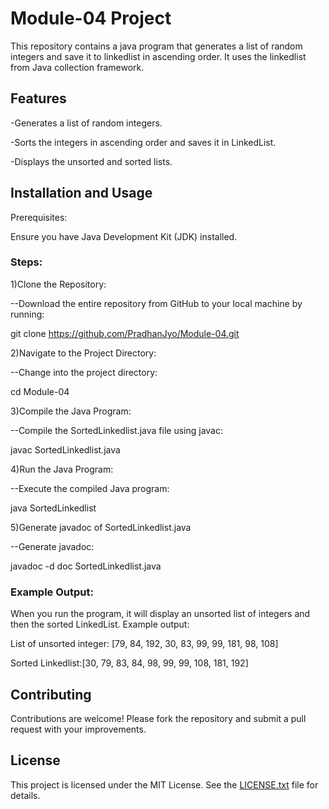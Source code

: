 # Module-04 Project 
This repository contains a java program that generates a list of random integers and save it to linkedlist in ascending order. It uses the linkedlist from Java collection framework.

## Features
-Generates a list of random integers.

-Sorts the integers in ascending order and saves it in LinkedList.

-Displays the unsorted and sorted lists.


## Installation and Usage
Prerequisites:

Ensure you have Java Development Kit (JDK) installed.

### Steps:

1)Clone the Repository:

--Download the entire repository from GitHub to your local machine by running:

 git clone https://github.com/PradhanJyo/Module-04.git

2)Navigate to the Project Directory:

--Change into the project directory:

 cd Module-04

3)Compile the Java Program:

--Compile the SortedLinkedlist.java file using javac:

 javac SortedLinkedlist.java

 4)Run the Java Program:

 --Execute the compiled Java program:

 java SortedLinkedlist
 
5)Generate javadoc of SortedLinkedlist.java

--Generate javadoc:

javadoc -d doc SortedLinkedlist.java

### Example Output:

When you run the program, it will display an unsorted list of integers and then the sorted LinkedList. Example output:

List of unsorted integer: [79, 84, 192, 30, 83, 99, 99, 181, 98, 108]

Sorted Linkedlist:[30, 79, 83, 84, 98, 99, 99, 108, 181, 192]

## Contributing

Contributions are welcome! Please fork the repository and submit a pull request with your improvements.

## License

This project is licensed under the MIT License. See the [LICENSE.txt](https://github.com/user-attachments/files/15826491/LICENSE.txt)
file for details.

